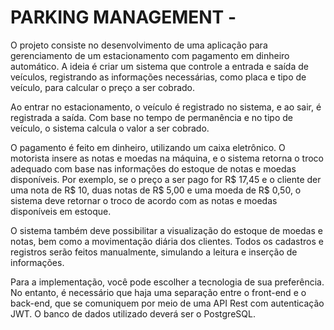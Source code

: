 # PARKING MANAGEMENT - 

O projeto consiste no desenvolvimento de uma aplicação para gerenciamento de um estacionamento com pagamento em dinheiro automático. A ideia é criar um sistema que controle a entrada e saída de veículos, registrando as informações necessárias, como placa e tipo de veículo, para calcular o preço a ser cobrado.

Ao entrar no estacionamento, o veículo é registrado no sistema, e ao sair, é registrada a saída. Com base no tempo de permanência e no tipo de veículo, o sistema calcula o valor a ser cobrado.

O pagamento é feito em dinheiro, utilizando um caixa eletrônico. O motorista insere as notas e moedas na máquina, e o sistema retorna o troco adequado com base nas informações do estoque de notas e moedas disponíveis. Por exemplo, se o preço a ser pago for R$ 17,45 e o cliente der uma nota de R$ 10, duas notas de R$ 5,00 e uma moeda de R$ 0,50, o sistema deve retornar o troco de acordo com as notas e moedas disponíveis em estoque.

O sistema também deve possibilitar a visualização do estoque de moedas e notas, bem como a movimentação diária dos clientes. Todos os cadastros e registros serão feitos manualmente, simulando a leitura e inserção de informações.

Para a implementação, você pode escolher a tecnologia de sua preferência. No entanto, é necessário que haja uma separação entre o front-end e o back-end, que se comuniquem por meio de uma API Rest com autenticação JWT. O banco de dados utilizado deverá ser o PostgreSQL.